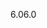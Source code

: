 <span data-ttu-id="8fe80-101">6.0</span><span class="sxs-lookup"><span data-stu-id="8fe80-101">6.0</span></span>